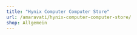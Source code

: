```yaml
---
title: "Hynix Computer Computer Store"
url: /amaravati/hynix-computer-computer-store/
shop: Allgemein
---
```

